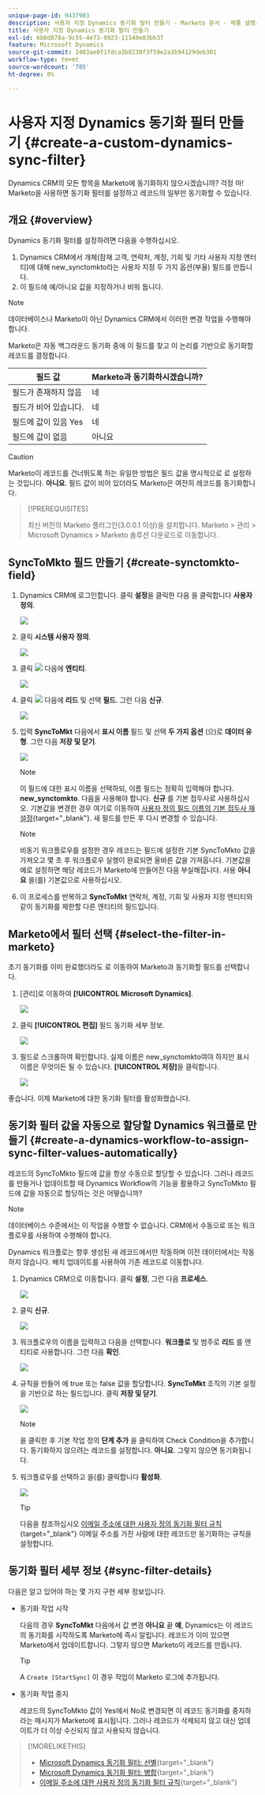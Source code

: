 ```yaml
---
unique-page-id: 9437903
description: 사용자 지정 Dynamics 동기화 필터 만들기 - Marketo 문서 - 제품 설명서
title: 사용자 지정 Dynamics 동기화 필터 만들기
exl-id: 6b0d878a-9c55-4e73-9923-11140e83bb37
feature: Microsoft Dynamics
source-git-commit: 2403ae0f1fdca3b8238f3f59e2a3b94129deb301
workflow-type: tm+mt
source-wordcount: '785'
ht-degree: 0%

---
```


# 사용자 지정 Dynamics 동기화 필터 만들기 {#create-a-custom-dynamics-sync-filter}

Dynamics CRM의 모든 항목을 Marketo에 동기화하지 않으시겠습니까? 걱정 마! Marketo을 사용하면 동기화 필터를 설정하고 레코드의 일부만 동기화할 수 있습니다.

## 개요 {#overview}

Dynamics 동기화 필터를 설정하려면 다음을 수행하십시오.

1. Dynamics CRM에서 개체(잠재 고객, 연락처, 계정, 기회 및 기타 사용자 지정 엔터티)에 대해 new_synctomkto라는 사용자 지정 두 가지 옵션(부울) 필드를 만듭니다.
1. 이 필드에 예/아니요 값을 지정하거나 비워 둡니다.

>[!NOTE]
>
>데이터베이스나 Marketo이 아닌 Dynamics CRM에서 이러한 변경 작업을 수행해야 합니다.

Marketo은 자동 백그라운드 동기화 중에 이 필드를 찾고 이 논리를 기반으로 동기화할 레코드를 결정합니다.

| 필드 값 | Marketo과 동기화하시겠습니까? |
|---|---|
| 필드가 존재하지 않음 | 네 |
| 필드가 비어 있습니다. | 네 |
| 필드에 값이 있음 Yes | 네 |
| 필드에 값이 없음 | 아니요 |

>[!CAUTION]
>
>Marketo이 레코드를 건너뛰도록 하는 유일한 방법은 필드 값을 명시적으로 로 설정하는 것입니다. **아니요**. 필드 값이 비어 있더라도 Marketo은 여전히 레코드를 동기화합니다.

>[!PREREQUISITES]
>
>최신 버전의 Marketo 플러그인(3.0.0.1 이상)을 설치합니다. Marketo > 관리 > Microsoft Dynamics > Marketo 솔루션 다운로드로 이동합니다.

## SyncToMkto 필드 만들기 {#create-synctomkto-field}

1. Dynamics CRM에 로그인합니다. 클릭 **설정**&#x200B;을 클릭한 다음 을 클릭합니다 **사용자 정의**.

   ![](assets/image2015-8-10-21-3a40-3a9.png)

1. 클릭 **시스템 사용자 정의**.

   ![](assets/image2015-8-10-21-3a42-3a15.png)

1. 클릭 ![](assets/image2015-8-10-21-3a44-3a23.png) 다음에 **엔티티**.

   ![](assets/image2015-8-10-21-3a43-3a39.png)

1. 클릭 ![](assets/image2015-8-10-21-3a44-3a23.png) 다음에 **리드** 및 선택 **필드**. 그런 다음 **신규**.

   ![](assets/image2015-8-10-21-3a49-3a49.png)

1. 입력 **SyncToMkt** 다음에서 **표시 이름** 필드 및 선택 **두 가지 옵션** (으)로 **데이터 유형**. 그런 다음 **저장 및 닫기**.

   ![](assets/image2015-9-8-10-3a25-3a33.png)

   >[!NOTE]
   >
   >이 필드에 대한 표시 이름을 선택하되, 이름 필드는 정확히 입력해야 합니다. **new_synctomkto**. 다음을 사용해야 합니다. **신규** 를 기본 접두사로 사용하십시오. 기본값을 변경한 경우 여기로 이동하여 [사용자 정의 필드 이름의 기본 접두사 재설정](/help/marketo/product-docs/crm-sync/microsoft-dynamics-sync/create-a-custom-dynamics-sync-filter/set-a-default-custom-field-prefix.md){target="_blank"}. 새 필드를 만든 후 다시 변경할 수 있습니다.

   >[!NOTE]
   >
   >비동기 워크플로우를 설정한 경우 레코드는 필드에 설정한 기본 SyncToMkto 값을 가져오고 몇 초 후 워크플로우 실행이 완료되면 올바른 값을 가져옵니다. 기본값을 예로 설정하면 해당 레코드가 Marketo에 만들어진 다음 부실해집니다. 사용 **아니요** 을(를) 기본값으로 사용하십시오.

1. 이 프로세스를 반복하고 **SyncToMkt** 연락처, 계정, 기회 및 사용자 지정 엔티티와 같이 동기화를 제한할 다른 엔티티의 필드입니다.

## Marketo에서 필터 선택 {#select-the-filter-in-marketo}

초기 동기화를 이미 완료했더라도 로 이동하여 Marketo과 동기화할 필드를 선택합니다.

1. [관리]로 이동하여 **[!UICONTROL Microsoft Dynamics]**.

   ![](assets/image2015-10-9-9-3a50-3a9.png)

1. 클릭 **[!UICONTROL 편집]** 필드 동기화 세부 정보.

   ![](assets/image2015-10-9-9-3a52-3a23.png)

1. 필드로 스크롤하여 확인합니다. 실제 이름은 new_synctomkto여야 하지만 표시 이름은 무엇이든 될 수 있습니다. **[!UICONTROL 저장]**&#x200B;을 클릭합니다.

   ![](assets/image2015-10-9-9-3a56-3a23.png)

좋습니다. 이제 Marketo에 대한 동기화 필터를 활성화했습니다.

## 동기화 필터 값을 자동으로 할당할 Dynamics 워크플로 만들기 {#create-a-dynamics-workflow-to-assign-sync-filter-values-automatically}

레코드의 SyncToMkto 필드에 값을 항상 수동으로 할당할 수 있습니다. 그러나 레코드를 만들거나 업데이트할 때 Dynamics Workflow의 기능을 활용하고 SyncToMkto 필드에 값을 자동으로 할당하는 것은 어떻습니까?

>[!NOTE]
>
>데이터베이스 수준에서는 이 작업을 수행할 수 없습니다. CRM에서 수동으로 또는 워크플로우를 사용하여 수행해야 합니다.
>
>Dynamics 워크플로는 향후 생성된 새 레코드에서만 작동하며 이전 데이터에서는 작동하지 않습니다. 배치 업데이트를 사용하여 기존 레코드로 이동합니다.

1. Dynamics CRM으로 이동합니다. 클릭 **설정**, 그런 다음 **프로세스**.

   ![](assets/image2015-8-11-8-3a42-3a10.png)

1. 클릭 **신규**.

   ![](assets/image2015-8-11-8-3a43-3a46.png)

1. 워크플로우의 이름을 입력하고 다음을 선택합니다. **워크플로** 및 범주로 **리드** 를 엔티티로 사용합니다. 그런 다음 **확인**.

   ![](assets/image2015-8-11-8-3a45-3a46.png)

1. 규칙을 만들어 에 true 또는 false 값을 할당합니다. **SyncToMkt** 조직의 기본 설정을 기반으로 하는 필드입니다. 클릭 **저장 및 닫기**.

   ![](assets/setsynctomkto-fix.png)

   >[!NOTE]
   >
   >을 클릭한 후 기본 작업 정의 **단계 추가** 을 클릭하여 Check Condition을 추가합니다. 동기화하지 않으려는 레코드를 설정합니다. **아니요**. 그렇지 않으면 동기화됩니다.

1. 워크플로우를 선택하고 을(를) 클릭합니다 **활성화**.

   ![](assets/image2015-8-11-8-3a57-3a29.png)

   >[!TIP]
   >
   >다음을 참조하십시오 [이메일 주소에 대한 사용자 정의 동기화 필터 규칙](/help/marketo/product-docs/crm-sync/microsoft-dynamics-sync/create-a-custom-dynamics-sync-filter/custom-sync-filter-rules-for-an-email-address.md){target="_blank"} 이메일 주소를 가진 사람에 대한 레코드만 동기화하는 규칙을 설정합니다.

## 동기화 필터 세부 정보 {#sync-filter-details}

다음은 알고 있어야 하는 몇 가지 구현 세부 정보입니다.

* 동기화 작업 시작

  다음의 경우 **SyncToMkt** 다음에서 값 변경 **아니요** 끝 **예**, Dynamics는 이 레코드의 동기화를 시작하도록 Marketo에 즉시 알립니다. 레코드가 이미 있으면 Marketo에서 업데이트합니다. 그렇지 않으면 Marketo이 레코드를 만듭니다.

  >[!TIP]
  >
  >A `Create [StartSync]` 이 경우 작업이 Marketo 로그에 추가됩니다.

* 동기화 작업 중지

  레코드의 SyncToMkto 값이 Yes에서 No로 변경되면 이 레코드 동기화를 중지하라는 메시지가 Marketo에 표시됩니다. 그러나 레코드가 삭제되지 않고 대신 업데이트가 더 이상 수신되지 않고 사용되지 않습니다.

>[!MORELIKETHIS]
>
>* [Microsoft Dynamics 동기화 필터: 선별](/help/marketo/product-docs/crm-sync/microsoft-dynamics-sync/create-a-custom-dynamics-sync-filter/microsoft-dynamics-sync-filter-qualify.md){target="_blank"}
>* [Microsoft Dynamics 동기화 필터: 병합](/help/marketo/product-docs/crm-sync/microsoft-dynamics-sync/create-a-custom-dynamics-sync-filter/microsoft-dynamics-sync-filter-merge.md){target="_blank"}
>* [이메일 주소에 대한 사용자 정의 동기화 필터 규칙](/help/marketo/product-docs/crm-sync/microsoft-dynamics-sync/create-a-custom-dynamics-sync-filter/custom-sync-filter-rules-for-an-email-address.md){target="_blank"}
